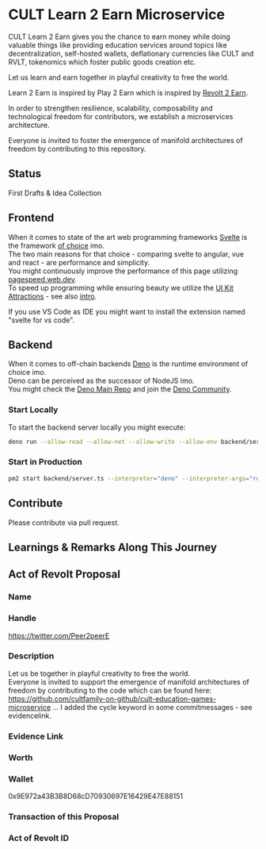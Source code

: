 # CULT Learn 2 Earn Microservice

CULT Learn 2 Earn gives you the chance to earn money while doing valuable things like providing education services around topics like decentralization, self-hosted wallets, deflationary currencies like CULT and RVLT, tokenomics which foster public goods creation etc. 

Let us learn and earn together in playful creativity to free the world.

Learn 2 Earn is inspired by Play 2 Earn which is inspired by [Revolt 2 Earn](https://rumble.com/v1lf3yb-revolt-2-earn-in-100-seconds-michael-saylor-talks-about-revolt-2-earn.html?mref=1e5w3p&mc=4izal). 


In order to strengthen resilience, scalability, composability and technological freedom for contributors, we establish a microservices architecture. 

Everyone is invited to foster the emergence of manifold architectures of freedom by contributing to this repository.


## Status
First Drafts & Idea Collection

## Frontend
When it comes to state of the art web programming frameworks [Svelte](https://svelte.dev) is the framework [of choice](https://www.youtube.com/watch?v=rv3Yq-B8qp4) imo.    
The two main reasons for that choice - comparing svelte to angular, vue and react - are performance and simplicity.   
You might continuously improve the performance of this page utilizing [pagespeed.web.dev](https://pagespeed.web.dev/).   
To speed up programming while ensuring beauty we utilize the [UI Kit Attractions](https://illright.github.io/attractions/?ref=madewithsvelte.com) - see also [intro](https://www.youtube.com/watch?v=RkD88ARvucM&t=492s).

If you use VS Code as IDE you might want to install the extension named "svelte for vs code".  

## Backend
When it comes to off-chain backends [Deno](https://deno.land) is the runtime environment of choice imo.    
Deno can be perceived as the successor of NodeJS imo.  
You might check the [Deno Main Repo](https://github.com/denoland/deno) and join the [Deno Community](https://discord.com/invite/deno).

### Start Locally
To start the backend server locally you might execute:  

```sh
deno run --allow-read --allow-net --allow-write --allow-env backend/server.ts 8042
```

### Start in Production
```sh
pm2 start backend/server.ts --interpreter="deno" --interpreter-args="run --allow-read --allow-write --allow-env --allow-net" -- 443
```


## Contribute
Please contribute via pull request. 

## Learnings & Remarks Along This Journey


## Act of Revolt Proposal


### Name


### Handle
https://twitter.com/Peer2peerE

### Description
Let us be together in playful creativity to free the world.  
Everyone is invited to support the emergence of manifold architectures of freedom by contributing to the code which can be found here: https://github.com/cultfamily-on-github/cult-education-games-microservice ...
I added the cycle keyword in some commitmessages - see evidencelink.

### Evidence Link


### Worth

### Wallet
0x9E972a43B3B8D68cD70930697E16429E47E88151

### Transaction of this Proposal


### Act of Revolt ID


